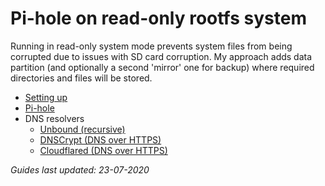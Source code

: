 # Pi-hole on read-only rootfs system

Running in read-only system mode prevents system files from being corrupted due to issues with SD card corruption.
My approach adds data partition (and optionally a second 'mirror' one for backup) where required directories and files will be stored.

- [Setting up](/01%20Read-only%20system.md)
- [Pi-hole](/02%20Pi-hole.md)
- DNS resolvers
	- [Unbound (recursive)](/02-1%20Unbound.md)
	- [DNSCrypt (DNS over HTTPS)](/02-2%20DNSCrypt.md)
	- [Cloudflared (DNS over HTTPS)](/02-3%20Cloudflared.md)

_Guides last updated: 23-07-2020_
